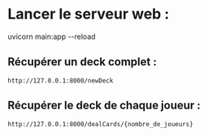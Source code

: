 # Lancer le serveur web :
uvicorn main:app --reload

## Récupérer un deck complet :
    http://127.0.0.1:8000/newDeck

## Récupérer le deck de chaque joueur :
    http://127.0.0.1:8000/dealCards/{nombre_de_joueurs}
